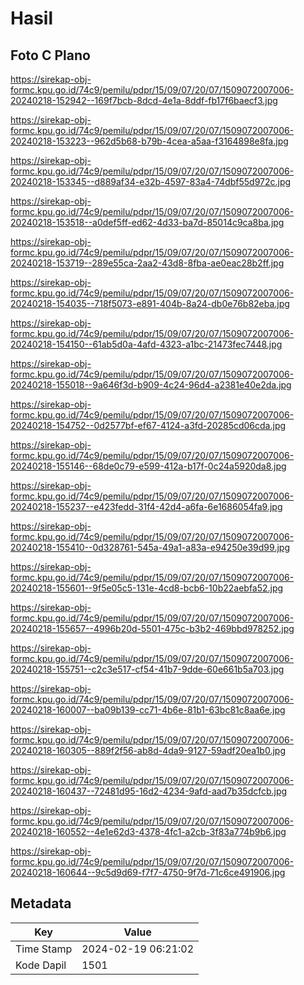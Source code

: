 # Hasil

## Foto C Plano

https://sirekap-obj-formc.kpu.go.id/74c9/pemilu/pdpr/15/09/07/20/07/1509072007006-20240218-152942--169f7bcb-8dcd-4e1a-8ddf-fb17f6baecf3.jpg

https://sirekap-obj-formc.kpu.go.id/74c9/pemilu/pdpr/15/09/07/20/07/1509072007006-20240218-153223--962d5b68-b79b-4cea-a5aa-f3164898e8fa.jpg

https://sirekap-obj-formc.kpu.go.id/74c9/pemilu/pdpr/15/09/07/20/07/1509072007006-20240218-153345--d889af34-e32b-4597-83a4-74dbf55d972c.jpg

https://sirekap-obj-formc.kpu.go.id/74c9/pemilu/pdpr/15/09/07/20/07/1509072007006-20240218-153518--a0def5ff-ed62-4d33-ba7d-85014c9ca8ba.jpg

https://sirekap-obj-formc.kpu.go.id/74c9/pemilu/pdpr/15/09/07/20/07/1509072007006-20240218-153719--289e55ca-2aa2-43d8-8fba-ae0eac28b2ff.jpg

https://sirekap-obj-formc.kpu.go.id/74c9/pemilu/pdpr/15/09/07/20/07/1509072007006-20240218-154035--718f5073-e891-404b-8a24-db0e76b82eba.jpg

https://sirekap-obj-formc.kpu.go.id/74c9/pemilu/pdpr/15/09/07/20/07/1509072007006-20240218-154150--61ab5d0a-4afd-4323-a1bc-21473fec7448.jpg

https://sirekap-obj-formc.kpu.go.id/74c9/pemilu/pdpr/15/09/07/20/07/1509072007006-20240218-155018--9a646f3d-b909-4c24-96d4-a2381e40e2da.jpg

https://sirekap-obj-formc.kpu.go.id/74c9/pemilu/pdpr/15/09/07/20/07/1509072007006-20240218-154752--0d2577bf-ef67-4124-a3fd-20285cd06cda.jpg

https://sirekap-obj-formc.kpu.go.id/74c9/pemilu/pdpr/15/09/07/20/07/1509072007006-20240218-155146--68de0c79-e599-412a-b17f-0c24a5920da8.jpg

https://sirekap-obj-formc.kpu.go.id/74c9/pemilu/pdpr/15/09/07/20/07/1509072007006-20240218-155237--e423fedd-31f4-42d4-a6fa-6e1686054fa9.jpg

https://sirekap-obj-formc.kpu.go.id/74c9/pemilu/pdpr/15/09/07/20/07/1509072007006-20240218-155410--0d328761-545a-49a1-a83a-e94250e39d99.jpg

https://sirekap-obj-formc.kpu.go.id/74c9/pemilu/pdpr/15/09/07/20/07/1509072007006-20240218-155601--9f5e05c5-131e-4cd8-bcb6-10b22aebfa52.jpg

https://sirekap-obj-formc.kpu.go.id/74c9/pemilu/pdpr/15/09/07/20/07/1509072007006-20240218-155657--4996b20d-5501-475c-b3b2-469bbd978252.jpg

https://sirekap-obj-formc.kpu.go.id/74c9/pemilu/pdpr/15/09/07/20/07/1509072007006-20240218-155751--c2c3e517-cf54-41b7-9dde-60e661b5a703.jpg

https://sirekap-obj-formc.kpu.go.id/74c9/pemilu/pdpr/15/09/07/20/07/1509072007006-20240218-160007--ba09b139-cc71-4b6e-81b1-63bc81c8aa6e.jpg

https://sirekap-obj-formc.kpu.go.id/74c9/pemilu/pdpr/15/09/07/20/07/1509072007006-20240218-160305--889f2f56-ab8d-4da9-9127-59adf20ea1b0.jpg

https://sirekap-obj-formc.kpu.go.id/74c9/pemilu/pdpr/15/09/07/20/07/1509072007006-20240218-160437--72481d95-16d2-4234-9afd-aad7b35dcfcb.jpg

https://sirekap-obj-formc.kpu.go.id/74c9/pemilu/pdpr/15/09/07/20/07/1509072007006-20240218-160552--4e1e62d3-4378-4fc1-a2cb-3f83a774b9b6.jpg

https://sirekap-obj-formc.kpu.go.id/74c9/pemilu/pdpr/15/09/07/20/07/1509072007006-20240218-160644--9c5d9d69-f7f7-4750-9f7d-71c6ce491906.jpg


## Metadata

| Key        | Value               |
| ---------- | ------------------- |
| Time Stamp | 2024-02-19 06:21:02 |
| Kode Dapil | 1501                |



